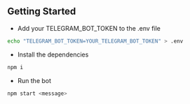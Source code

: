 ## Getting Started

* Add your TELEGRAM_BOT_TOKEN to the .env file

```bash 
echo "TELEGRAM_BOT_TOKEN=YOUR_TELEGRAM_BOT_TOKEN" > .env
```

* Install the dependencies

```bash
npm i
```

* Run the bot

```bash
npm start <message>
```
